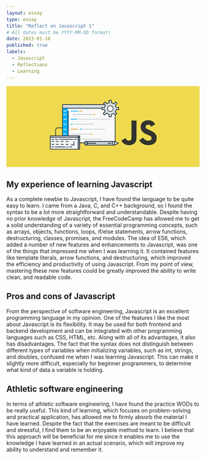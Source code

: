 ```yaml
---
layout: essay
type: essay
title: "Reflect on Javascript 1"
# All dates must be YYYY-MM-DD format!
date: 2023-01-18
published: true
labels:
  - Javascript
  - Reflections
  - Learning
---
```


<img class="img-fluid" src="../img/JsPic.png"> 


## My experience of learning Javascript

As a complete newbie to Javascript, I have found the language to be quite easy to learn.  I came from a Java, C, and C++ background, so I found the syntax to be a lot more straightforward and understandable. Despite having no prior knowledge of Javascript, the FreeCodeCamp has allowed me to get a solid understanding of a variety of essential programming concepts, such as arrays, objects, functions, loops, if/else statements, arrow functions, destructuring, classes, promises, and modules. The idea of ES6, which added a number of new features and enhancements to Javascript, was one of the things that impressed me when I was learning it. It contained features like template literals, arrow functions, and destructuring, which improved the efficiency and productivity of using Javascript. From my point of view, mastering these new features could be greatly improved the ability to write clean, and readable code.

## Pros and cons of Javascript

From the perspective of software engineering, Javascript is an excellent programming language in my opinion. One of the features I like the most about Javascript is its flexibility. It may be used for both frontend and backend development and can be integrated with other programming languages such as CSS, HTML, etc. Along with all of its advantages, it also has disadvantages. The fact that the syntax does not distinguish between different types of variables when initializing variables, such as int, strings, and doubles, confused me when I was learning Javascript. This can make it slightly more difficult, especially for beginner programmers, to determine what kind of data a variable is holding.

## Athletic software engineering

In terms of athletic software engineering, I have found the practice WODs to be really useful. This kind of learning, which focuses on problem-solving and practical application, has allowed me to firmly absorb the material I have learned. Despite the fact that the exercises are meant to be difficult and stressful, I find them to be an enjoyable method to learn. I believe that this approach will be beneficial for me since it enables me to use the knowledge I have learned in an actual scenario, which will improve my ability to understand and remember it.

